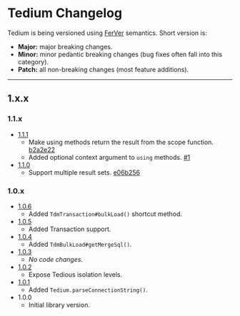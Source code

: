 # Tedium Changelog

Tedium is being versioned using [FerVer](https://github.com/jonathanong/ferver) semantics. Short version is:

* __Major:__ major breaking changes.
* __Minor:__ minor pedantic breaking changes (bug fixes often fall into this category).
* __Patch:__ all non-breaking changes (most feature additions).

---

## 1.x.x

### 1.1.x

* [1.1.1](https://github.com/bretcope/tedium/tree/v1.1.1)
    * Make using methods return the result from the scope function. [b2a2e22](https://github.com/bretcope/tedium/commit/b2a2e2273aa6bc83ab3cd9b9c3395ba5899c6969)
    * Added optional context argument to `using` methods. [#1](https://github.com/bretcope/tedium/pull/1)
* [1.1.0](https://github.com/bretcope/tedium/tree/v1.1.0)
    * Support multiple result sets. [e06b256](https://github.com/bretcope/tedium/commit/e06b25626160077267c79aefe0396b7a690ed783)

### 1.0.x

* [1.0.6](https://github.com/bretcope/tedium/tree/v1.0.6)
    * Added `TdmTransaction#bulkLoad()` shortcut method.
* [1.0.5](https://github.com/bretcope/tedium/tree/v1.0.5)
    * Added Transaction support.
* [1.0.4](https://github.com/bretcope/tedium/tree/v1.0.4)
    * Added `TdmBulkLoad#getMergeSql()`.
* [1.0.3](https://github.com/bretcope/tedium/tree/v1.0.3)
    * _No code changes._
* [1.0.2](https://github.com/bretcope/tedium/tree/v1.0.2)
    * Expose Tedious isolation levels.
* [1.0.1](https://github.com/bretcope/tedium/tree/v1.0.1)
    * Added `Tedium.parseConnectionString()`.
* 1.0.0
    * Initial library version.